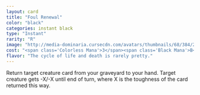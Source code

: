 ```yaml
---
layout: card
title: "Foul Renewal"
color: "black"
categories: instant black
type: "Instant"
rarity: "R"
image: "http://media-dominaria.cursecdn.com/avatars/thumbnails/68/384/200/283/635618468010429749.png"
cost: "<span class='Colorless Mana'>3</span><span class='Black Mana'>B</span>"
flavor: "The cycle of life and death is rarely pretty."
---
```


Return target creature card from your graveyard to your hand. Target creature gets -X/-X until end of turn, where X is the toughness of the card returned this way.
